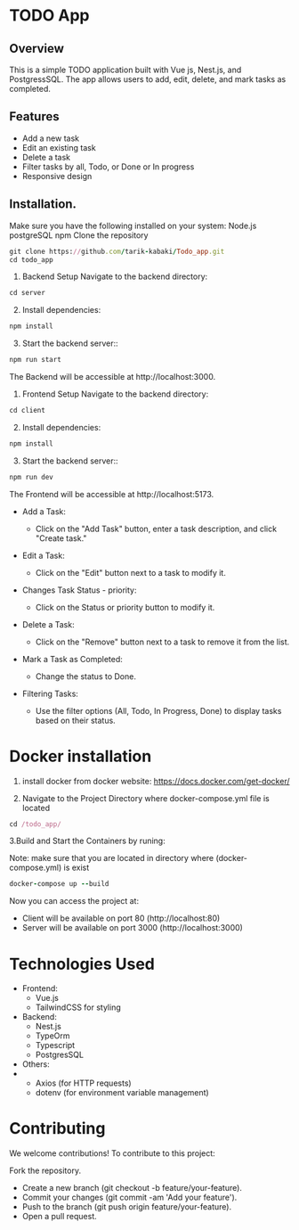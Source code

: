 <h1>TODO App</h1>

<h2>Overview</h2>

This is a simple TODO application built with Vue js, Nest.js, and PostgressSQL. The app allows users to add, edit, delete, and mark tasks as completed.

<h2>Features</h2>

- Add a new task
- Edit an existing task
- Delete a task
- Filter tasks by all, Todo, or Done or In progress
- Responsive design

<h2>Installation.</h2>

Make sure you have the following installed on your system:
Node.js
postgreSQL
npm
Clone the repository
```ruby
git clone https://github.com/tarik-kabaki/Todo_app.git
cd todo_app
```
1. Backend Setup
Navigate to the backend directory:
```ruby
cd server
```
2. Install dependencies:
```ruby
npm install
```
3. Start the backend server::
```ruby
npm run start
```
The Backend will be accessible at http://localhost:3000.

1. Frontend Setup
Navigate to the backend directory:
```ruby
cd client
```
2. Install dependencies:
```ruby
npm install
```
3. Start the backend server::
```ruby
npm run dev
```
The Frontend will be accessible at http://localhost:5173.

- Add a Task:
  - Click on the "Add Task" button, enter a task description, and click "Create task."

- Edit a Task:
  - Click on the "Edit" button next to a task to modify it.

- Changes Task Status - priority:
  - Click on the Status or priority button to modify it.

- Delete a Task:
  - Click on the "Remove" button next to a task to remove it from the list.

- Mark a Task as Completed:
  - Change the status to Done.
 
- Filtering Tasks:
  - Use the filter options (All, Todo, In Progress, Done) to display tasks based on their status.

<h1>Docker installation</h1>

1. install docker from docker website: https://docs.docker.com/get-docker/

3. Navigate to the Project Directory where docker-compose.yml file is located
```ruby
cd /todo_app/
```
3.Build and Start the Containers by runing:

Note: make sure that you are located in directory where (docker-compose.yml) is exist

```ruby
docker-compose up --build
```

Now you can access the project at:

- Client will be available on port 80 (http://localhost:80)
- Server will be available on port 3000 (http://localhost:3000)
  
<h1>Technologies Used</h1>

- Frontend:
  - Vue.js
  - TailwindCSS for styling
- Backend:
  - Nest.js
  - TypeOrm
  - Typescript
  - PostgresSQL
- Others:
- 
  - Axios (for HTTP requests)
  - dotenv (for environment variable management)
 
<h1>Contributing</h1>
We welcome contributions! To contribute to this project:

Fork the repository.
- Create a new branch (git checkout -b feature/your-feature).
- Commit your changes (git commit -am 'Add your feature').
- Push to the branch (git push origin feature/your-feature).
- Open a pull request.
